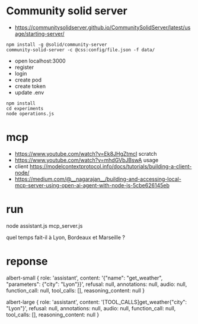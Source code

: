 # Community solid server
- https://communitysolidserver.github.io/CommunitySolidServer/latest/usage/starting-server/

```
npm install -g @solid/community-server
community-solid-server -c @css:config/file.json -f data/

```
- open localhost:3000
- register
- login
- create pod
- create token
- update .env

```
npm install
cd experiments
node operations.js
```

# mcp
- https://www.youtube.com/watch?v=Ek8JHgZtmcI scratch
- https://www.youtube.com/watch?v=mhdGVbJBswA usage
- client https://modelcontextprotocol.info/docs/tutorials/building-a-client-node/
- https://medium.com/@__nagarajan__/building-and-accessing-local-mcp-server-using-open-ai-agent-with-node-js-5cbe626145eb


# run

node assistant.js mcp_server.js

quel temps fait-il à Lyon, Bordeaux et Marseille ?

# reponse 
albert-small
{
  role: 'assistant',
  content: '{"name": "get_weather", "parameters": {"city": "Lyon"}}',
  refusal: null,
  annotations: null,
  audio: null,
  function_call: null,
  tool_calls: [],
  reasoning_content: null
}

albert-large
{
  role: 'assistant',
  content: '[TOOL_CALLS]get_weather{"city": "Lyon"}',
  refusal: null,
  annotations: null,
  audio: null,
  function_call: null,
  tool_calls: [],
  reasoning_content: null
}
